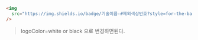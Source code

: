 ```html
<img
  src="https://img.shields.io/badge/기술이름-#제외색상번호?style=for-the-badge&logo=아이콘이름&logoColor=white"
/>
```

> logoColor=white or black 으로 변경하면된다.
